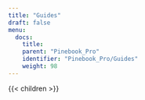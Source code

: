 ```yaml
---
title: "Guides"
draft: false
menu:
  docs:
    title:
    parent: "Pinebook_Pro"
    identifier: "Pinebook_Pro/Guides"
    weight: 98
---
```


{{< children >}}
